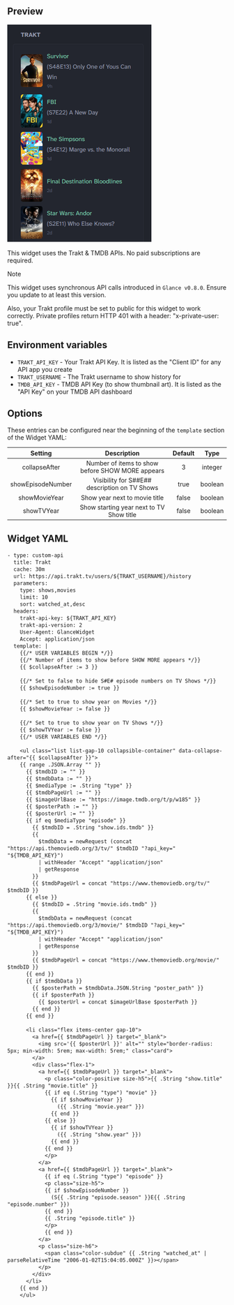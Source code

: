 ## Preview
![image](preview.png)

This widget uses the Trakt & TMDB APIs. No paid subscriptions are required.

> [!NOTE]
>
> This widget uses synchronous API calls introduced in `Glance v0.8.0`.
> Ensure you update to at least this version.
>
> Also, your Trakt profile must be set to public for this widget to work correctly. Private profiles return HTTP 401 with a header: "x-private-user: true".

## Environment variables
- `TRAKT_API_KEY` - Your Trakt API Key.  It is listed as the "Client ID" for any API app you create
- `TRAKT_USERNAME` - The Trakt username to show history for
- `TMDB_API_KEY` - TMDB API Key (to show thumbnail art). It is listed as the "API Key" on your TMDB API dashboard

## Options
These entries can be configured near the beginning of the `template` section of the Widget YAML:

| Setting | Description | Default | Type |
|:-------:|:----:|:--------:|:------------:|
| collapseAfter | Number of items to show before SHOW MORE appears | 3 | integer |
| showEpisodeNumber | Visibility for S##E## description on TV Shows | true | boolean |
| showMovieYear | Show year next to movie title | false | boolean |
| showTVYear | Show starting year next to TV Show title | false | boolean |

## Widget YAML
```
- type: custom-api
  title: Trakt
  cache: 30m
  url: https://api.trakt.tv/users/${TRAKT_USERNAME}/history
  parameters:
    type: shows,movies
    limit: 10
    sort: watched_at,desc
  headers:
    trakt-api-key: ${TRAKT_API_KEY}
    trakt-api-version: 2
    User-Agent: GlanceWidget
    Accept: application/json
  template: |
    {{/* USER VARIABLES BEGIN */}}
    {{/* Number of items to show before SHOW MORE appears */}}
    {{ $collapseAfter := 3 }}

    {{/* Set to false to hide S#E# episode numbers on TV Shows */}}
    {{ $showEpisodeNumber := true }}

    {{/* Set to true to show year on Movies */}}
    {{ $showMovieYear := false }}

    {{/* Set to true to show year on TV Shows */}}
    {{ $showTVYear := false }}
    {{/* USER VARIABLES END */}}

    <ul class="list list-gap-10 collapsible-container" data-collapse-after="{{ $collapseAfter }}">
    {{ range .JSON.Array "" }}
      {{ $tmdbID := "" }}
      {{ $tmdbData := "" }}
      {{ $mediaType := .String "type" }}
      {{ $tmdbPageUrl := "" }}
      {{ $imageUrlBase := "https://image.tmdb.org/t/p/w185" }}
      {{ $posterPath := "" }}
      {{ $posterUrl := "" }}
      {{ if eq $mediaType "episode" }}
        {{ $tmdbID = .String "show.ids.tmdb" }}
        {{
          $tmdbData = newRequest (concat "https://api.themoviedb.org/3/tv/" $tmdbID "?api_key=" "${TMDB_API_KEY}")
          | withHeader "Accept" "application/json"
          | getResponse
        }}
        {{ $tmdbPageUrl = concat "https://www.themoviedb.org/tv/" $tmdbID }}
      {{ else }}
        {{ $tmdbID = .String "movie.ids.tmdb" }}
        {{
          $tmdbData = newRequest (concat "https://api.themoviedb.org/3/movie/" $tmdbID "?api_key=" "${TMDB_API_KEY}")
          | withHeader "Accept" "application/json"
          | getResponse
        }}
        {{ $tmdbPageUrl = concat "https://www.themoviedb.org/movie/" $tmdbID }}
      {{ end }}
      {{ if $tmdbData }}
        {{ $posterPath = $tmdbData.JSON.String "poster_path" }}
        {{ if $posterPath }}
          {{ $posterUrl = concat $imageUrlBase $posterPath }}
        {{ end }}
      {{ end }}

      <li class="flex items-center gap-10">
        <a href={{ $tmdbPageUrl }} target="_blank">
          <img src='{{ $posterUrl }}' alt="" style="border-radius: 5px; min-width: 5rem; max-width: 5rem;" class="card">
        </a>
        <div class="flex-1">
          <a href={{ $tmdbPageUrl }} target="_blank">
            <p class="color-positive size-h5">{{ .String "show.title" }}{{ .String "movie.title" }}
            {{ if eq (.String "type") "movie" }}
              {{ if $showMovieYear }}
                ({{ .String "movie.year" }})
              {{ end }}
            {{ else }}
              {{ if $showTVYear }}
                ({{ .String "show.year" }})
              {{ end }}
            {{ end }}
            </p>
          </a>
          <a href={{ $tmdbPageUrl }} target="_blank">
            {{ if eq (.String "type") "episode" }}
            <p class="size-h5">
            {{ if $showEpisodeNumber }}
              (S{{ .String "episode.season" }}E{{ .String "episode.number" }}) 
            {{ end }}
            {{ .String "episode.title" }}
            </p>
            {{ end }}
          </a>
          <p class="size-h6">
            <span class="color-subdue" {{ .String "watched_at" | parseRelativeTime "2006-01-02T15:04:05.000Z" }}></span>
          </p>
        </div>
      </li>
    {{ end }}
    </ul>
```
